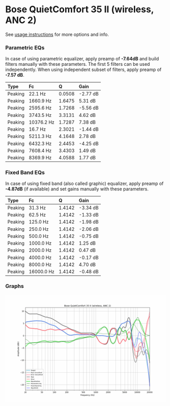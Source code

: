# Bose QuietComfort 35 II (wireless, ANC 2)
See [usage instructions](https://github.com/jaakkopasanen/AutoEq#usage) for more options and info.

### Parametric EQs
In case of using parametric equalizer, apply preamp of **-7.64dB** and build filters manually
with these parameters. The first 5 filters can be used independently.
When using independent subset of filters, apply preamp of **-7.57 dB**.

| Type    | Fc         |      Q | Gain     |
|:--------|:-----------|:-------|:---------|
| Peaking | 22.1 Hz    | 0.0508 | -2.77 dB |
| Peaking | 1660.9 Hz  | 1.6475 | 5.31 dB  |
| Peaking | 2595.6 Hz  | 1.7268 | -5.56 dB |
| Peaking | 3743.5 Hz  | 3.3131 | 4.62 dB  |
| Peaking | 10376.2 Hz | 1.7287 | 7.38 dB  |
| Peaking | 16.7 Hz    | 2.3021 | -1.44 dB |
| Peaking | 5211.3 Hz  | 4.1648 | 2.78 dB  |
| Peaking | 6432.3 Hz  | 2.4453 | -4.25 dB |
| Peaking | 7608.4 Hz  | 3.4303 | 1.49 dB  |
| Peaking | 8369.9 Hz  | 4.0588 | 1.77 dB  |

### Fixed Band EQs
In case of using fixed band (also called graphic) equalizer, apply preamp of **-4.87dB**
(if available) and set gains manually with these parameters.

| Type    | Fc         |      Q | Gain     |
|:--------|:-----------|:-------|:---------|
| Peaking | 31.3 Hz    | 1.4142 | -3.34 dB |
| Peaking | 62.5 Hz    | 1.4142 | -1.33 dB |
| Peaking | 125.0 Hz   | 1.4142 | -1.98 dB |
| Peaking | 250.0 Hz   | 1.4142 | -2.06 dB |
| Peaking | 500.0 Hz   | 1.4142 | -0.75 dB |
| Peaking | 1000.0 Hz  | 1.4142 | 1.25 dB  |
| Peaking | 2000.0 Hz  | 1.4142 | 0.47 dB  |
| Peaking | 4000.0 Hz  | 1.4142 | -0.17 dB |
| Peaking | 8000.0 Hz  | 1.4142 | 4.70 dB  |
| Peaking | 16000.0 Hz | 1.4142 | -0.48 dB |

### Graphs
![](./Bose%20QuietComfort%2035%20II%20(wireless,%20ANC%202).png)